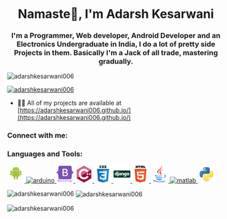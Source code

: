 <h1 align="center">Namaste🙏, I'm Adarsh Kesarwani</h1>
<h3 align="center">I'm a Programmer, Web developer, Android Developer and an Electronics Undergraduate in India, I do a lot of pretty side Projects in them. Basically I'm a Jack of all trade, mastering gradually.</h3>

<p align="left"> <img src="https://komarev.com/ghpvc/?username=adarshkesarwani006&label=Profile%20views&color=0e75b6&style=flat" alt="adarshkesarwani006" /> </p>

<p align="left"> <a href="https://github.com/ryo-ma/github-profile-trophy"><img src="https://github-profile-trophy.vercel.app/?username=adarshkesarwani006" alt="adarshkesarwani006" /></a> </p>

- 👨‍💻 All of my projects are available at [https://adarshkesarwani006.github.io/](https://adarshkesarwani006.github.io/)

<h3 align="left">Connect with me:</h3>
<p align="left">
</p>

<h3 align="left">Languages and Tools:</h3>
<p align="left"> <a href="https://developer.android.com" target="_blank" rel="noreferrer"> <img src="https://raw.githubusercontent.com/devicons/devicon/master/icons/android/android-original-wordmark.svg" alt="android" width="40" height="40"/> </a> <a href="https://www.arduino.cc/" target="_blank" rel="noreferrer"> <img src="https://cdn.worldvectorlogo.com/logos/arduino-1.svg" alt="arduino" width="40" height="40"/> </a> <a href="https://getbootstrap.com" target="_blank" rel="noreferrer"> <img src="https://raw.githubusercontent.com/devicons/devicon/master/icons/bootstrap/bootstrap-plain-wordmark.svg" alt="bootstrap" width="40" height="40"/> </a> <a href="https://www.w3schools.com/cpp/" target="_blank" rel="noreferrer"> <img src="https://raw.githubusercontent.com/devicons/devicon/master/icons/cplusplus/cplusplus-original.svg" alt="cplusplus" width="40" height="40"/> </a> <a href="https://www.w3schools.com/css/" target="_blank" rel="noreferrer"> <img src="https://raw.githubusercontent.com/devicons/devicon/master/icons/css3/css3-original-wordmark.svg" alt="css3" width="40" height="40"/> </a> <a href="https://www.djangoproject.com/" target="_blank" rel="noreferrer"> <img src="https://raw.githubusercontent.com/devicons/devicon/master/icons/django/django-original.svg" alt="django" width="40" height="40"/> </a> <a href="https://www.w3.org/html/" target="_blank" rel="noreferrer"> <img src="https://raw.githubusercontent.com/devicons/devicon/master/icons/html5/html5-original-wordmark.svg" alt="html5" width="40" height="40"/> </a> <a href="https://www.java.com" target="_blank" rel="noreferrer"> <img src="https://raw.githubusercontent.com/devicons/devicon/master/icons/java/java-original.svg" alt="java" width="40" height="40"/> </a> <a href="https://www.mathworks.com/" target="_blank" rel="noreferrer"> <img src="https://upload.wikimedia.org/wikipedia/commons/2/21/Matlab_Logo.png" alt="matlab" width="40" height="40"/> </a> <a href="https://www.python.org" target="_blank" rel="noreferrer"> <img src="https://raw.githubusercontent.com/devicons/devicon/master/icons/python/python-original.svg" alt="python" width="40" height="40"/> </a> </p>

<p><img align="left" src="https://github-readme-stats.vercel.app/api/top-langs?username=adarshkesarwani006&show_icons=true&locale=en&layout=compact" alt="adarshkesarwani006" /></p>

<p>&nbsp;<img align="center" src="https://github-readme-stats.vercel.app/api?username=adarshkesarwani006&show_icons=true&locale=en" alt="adarshkesarwani006" /></p>

<p><img align="center" src="https://github-readme-streak-stats.herokuapp.com/?user=adarshkesarwani006&" alt="adarshkesarwani006" /></p>


